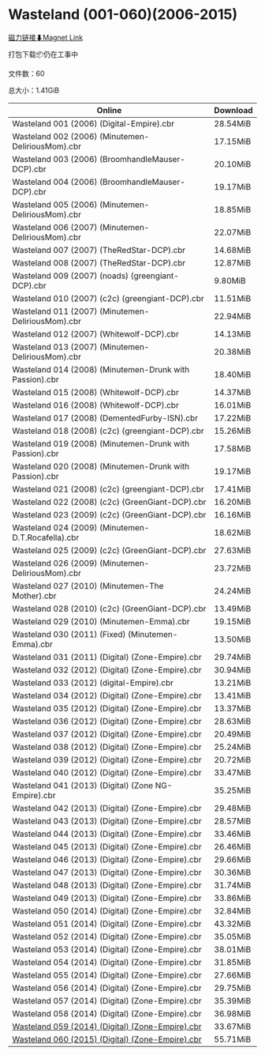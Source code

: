 # Wasteland (001-060)(2006-2015)

[磁力链接⬇Magnet Link](magnet:?xt=urn:btih:c971952912ebeec8da62d06b9d3b2088492003dd&dn=Wasteland%20%28001-060%29%282006-2015%29)

打包下载📦仍在工事中

文件数：60

总大小：1.41GiB

Online | Download
--- | ---
Wasteland 001 (2006) (Digital-Empire).cbr | 28.54MiB
Wasteland 002 (2006) (Minutemen-DeliriousMom).cbr | 17.15MiB
Wasteland 003 (2006) (BroomhandleMauser-DCP).cbr | 20.10MiB
Wasteland 004 (2006) (BroomhandleMauser-DCP).cbr | 19.17MiB
Wasteland 005 (2006) (Minutemen-DeliriousMom).cbr | 18.85MiB
Wasteland 006 (2007) (Minutemen-DeliriousMom).cbr | 22.07MiB
Wasteland 007 (2007) (TheRedStar-DCP).cbr | 14.68MiB
Wasteland 008 (2007) (TheRedStar-DCP).cbr | 12.87MiB
Wasteland 009 (2007) (noads) (greengiant-DCP).cbr | 9.80MiB
Wasteland 010 (2007) (c2c) (greengiant-DCP).cbr | 11.51MiB
Wasteland 011 (2007) (Minutemen-DeliriousMom).cbr | 22.94MiB
Wasteland 012 (2007) (Whitewolf-DCP).cbr | 14.13MiB
Wasteland 013 (2007) (Minutemen-DeliriousMom).cbr | 20.38MiB
Wasteland 014 (2008) (Minutemen-Drunk with Passion).cbr | 18.40MiB
Wasteland 015 (2008) (Whitewolf-DCP).cbr | 14.37MiB
Wasteland 016 (2008) (Whitewolf-DCP).cbr | 16.01MiB
Wasteland 017 (2008) (DementedFurby-ISN).cbr | 17.22MiB
Wasteland 018 (2008) (c2c) (greengiant-DCP).cbr | 15.26MiB
Wasteland 019 (2008) (Minutemen-Drunk with Passion).cbr | 17.58MiB
Wasteland 020 (2008) (Minutemen-Drunk with Passion).cbr | 19.17MiB
Wasteland 021 (2008) (c2c) (greengiant-DCP).cbr | 17.41MiB
Wasteland 022 (2008) (c2c) (GreenGiant-DCP).cbr | 16.20MiB
Wasteland 023 (2009) (c2c) (GreenGiant-DCP).cbr | 16.16MiB
Wasteland 024 (2009) (Minutemen-D.T.Rocafella).cbr | 18.62MiB
Wasteland 025 (2009) (c2c) (GreenGiant-DCP).cbr | 27.63MiB
Wasteland 026 (2009) (Minutemen-DeliriousMom).cbr | 23.72MiB
Wasteland 027 (2010) (Minutemen-The Mother).cbr | 24.24MiB
Wasteland 028 (2010) (c2c) (GreenGiant-DCP).cbr | 13.49MiB
Wasteland 029 (2010) (Minutemen-Emma).cbr | 19.15MiB
Wasteland 030 (2011) (Fixed) (Minutemen-Emma).cbr | 13.50MiB
Wasteland 031 (2011) (Digital) (Zone-Empire).cbr | 29.74MiB
Wasteland 032 (2012) (Digital) (Zone-Empire).cbr | 30.94MiB
Wasteland 033 (2012) (digital-Empire).cbr | 13.21MiB
Wasteland 034 (2012) (Digital) (Zone-Empire).cbr | 13.41MiB
Wasteland 035 (2012) (Digital) (Zone-Empire).cbr | 13.37MiB
Wasteland 036 (2012) (Digital) (Zone-Empire).cbr | 28.63MiB
Wasteland 037 (2012) (Digital) (Zone-Empire).cbr | 20.49MiB
Wasteland 038 (2012) (Digital) (Zone-Empire).cbr | 25.24MiB
Wasteland 039 (2012) (Digital) (Zone-Empire).cbr | 20.72MiB
Wasteland 040 (2012) (Digital) (Zone-Empire).cbr | 33.47MiB
Wasteland 041 (2013) (Digital) (Zone NG-Empire).cbr | 35.25MiB
Wasteland 042 (2013) (Digital) (Zone-Empire).cbr | 29.48MiB
Wasteland 043 (2013) (Digital) (Zone-Empire).cbr | 28.57MiB
Wasteland 044 (2013) (Digital) (Zone-Empire).cbr | 33.46MiB
Wasteland 045 (2013) (Digital) (Zone-Empire).cbr | 26.46MiB
Wasteland 046 (2013) (Digital) (Zone-Empire).cbr | 29.66MiB
Wasteland 047 (2013) (Digital) (Zone-Empire).cbr | 30.36MiB
Wasteland 048 (2013) (Digital) (Zone-Empire).cbr | 31.74MiB
Wasteland 049 (2013) (Digital) (Zone-Empire).cbr | 33.86MiB
Wasteland 050 (2014) (Digital) (Zone-Empire).cbr | 32.84MiB
Wasteland 051 (2014) (Digital) (Zone-Empire).cbr | 43.32MiB
Wasteland 052 (2014) (Digital) (Zone-Empire).cbr | 35.05MiB
Wasteland 053 (2014) (Digital) (Zone-Empire).cbr | 38.01MiB
Wasteland 054 (2014) (Digital) (Zone-Empire).cbr | 31.85MiB
Wasteland 055 (2014) (Digital) (Zone-Empire).cbr | 27.66MiB
Wasteland 056 (2014) (Digital) (Zone-Empire).cbr | 29.75MiB
Wasteland 057 (2014) (Digital) (Zone-Empire).cbr | 35.39MiB
Wasteland 058 (2014) (Digital) (Zone-Empire).cbr | 36.98MiB
[Wasteland 059 (2014) (Digital) (Zone-Empire).cbr](https://github.com/alicewish/markdown/blob/master/comic/Wasteland-059-2014-Digital-Zone-Empire-cbr.md) | 33.67MiB
[Wasteland 060 (2015) (Digital) (Zone-Empire).cbr](https://github.com/alicewish/markdown/blob/master/comic/Wasteland-060-2015-Digital-Zone-Empire-cbr.md) | 55.71MiB